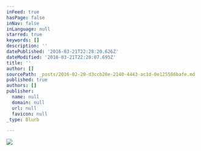 ```yaml
---
inFeed: true
hasPage: false
inNav: false
inLanguage: null
starred: true
keywords: []
description: ''
datePublished: '2016-03-21T22:28:20.626Z'
dateModified: '2016-03-21T22:28:07.695Z'
title: ''
author: []
sourcePath: _posts/2016-02-20-d3ccb20e-2140-4443-ac1d-0e125586bafe.md
published: true
authors: []
publisher:
  name: null
  domain: null
  url: null
  favicon: null
_type: Blurb

---
```

![](https://the-grid-user-content.s3-us-west-2.amazonaws.com/56936dcf-e774-427f-86f3-570f07b5bc32.jpg)
